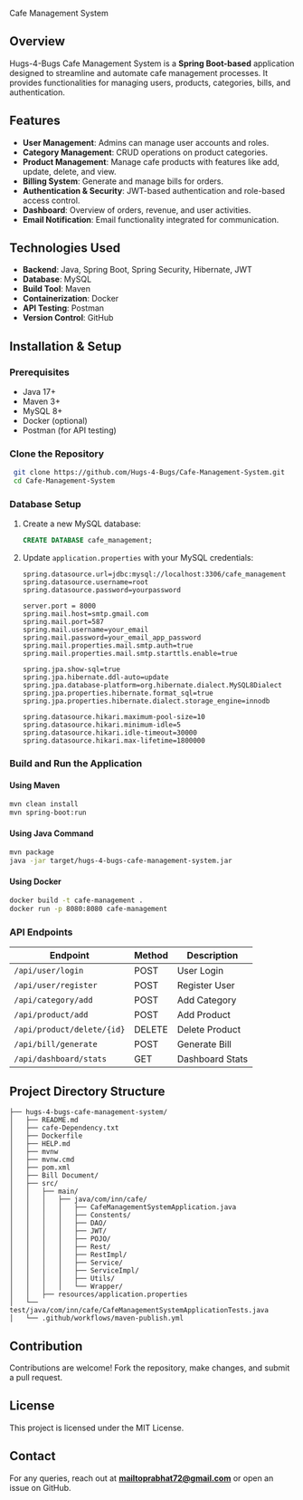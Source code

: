 Cafe Management System

## Overview
Hugs-4-Bugs Cafe Management System is a **Spring Boot-based** application designed to streamline and automate cafe management processes. It provides functionalities for managing users, products, categories, bills, and authentication.

## Features
- **User Management**: Admins can manage user accounts and roles.
- **Category Management**: CRUD operations on product categories.
- **Product Management**: Manage cafe products with features like add, update, delete, and view.
- **Billing System**: Generate and manage bills for orders.
- **Authentication & Security**: JWT-based authentication and role-based access control.
- **Dashboard**: Overview of orders, revenue, and user activities.
- **Email Notification**: Email functionality integrated for communication.

## Technologies Used
- **Backend**: Java, Spring Boot, Spring Security, Hibernate, JWT
- **Database**: MySQL
- **Build Tool**: Maven
- **Containerization**: Docker
- **API Testing**: Postman
- **Version Control**: GitHub

## Installation & Setup
### **Prerequisites**
- Java 17+
- Maven 3+
- MySQL 8+
- Docker (optional)
- Postman (for API testing)

### **Clone the Repository**
```bash
 git clone https://github.com/Hugs-4-Bugs/Cafe-Management-System.git
 cd Cafe-Management-System
```

### **Database Setup**
1. Create a new MySQL database:
   ```sql
   CREATE DATABASE cafe_management;
   ```
2. Update `application.properties` with your MySQL credentials:
   ```properties
   spring.datasource.url=jdbc:mysql://localhost:3306/cafe_management
   spring.datasource.username=root
   spring.datasource.password=yourpassword
   
   server.port = 8000
   spring.mail.host=smtp.gmail.com
   spring.mail.port=587
   spring.mail.username=your_email
   spring.mail.password=your_email_app_password
   spring.mail.properties.mail.smtp.auth=true
   spring.mail.properties.mail.smtp.starttls.enable=true

   spring.jpa.show-sql=true
   spring.jpa.hibernate.ddl-auto=update
   spring.jpa.database-platform=org.hibernate.dialect.MySQL8Dialect
   spring.jpa.properties.hibernate.format_sql=true
   spring.jpa.properties.hibernate.dialect.storage_engine=innodb

   spring.datasource.hikari.maximum-pool-size=10
   spring.datasource.hikari.minimum-idle=5
   spring.datasource.hikari.idle-timeout=30000
   spring.datasource.hikari.max-lifetime=1800000
   ```

### **Build and Run the Application**
#### **Using Maven**
```bash
mvn clean install
mvn spring-boot:run
```
#### **Using Java Command**
```bash
mvn package
java -jar target/hugs-4-bugs-cafe-management-system.jar
```

#### **Using Docker**
```bash
docker build -t cafe-management .
docker run -p 8080:8080 cafe-management
```

### **API Endpoints**
| Endpoint | Method | Description |
|----------|--------|-------------|
| `/api/user/login` | POST | User Login |
| `/api/user/register` | POST | Register User |
| `/api/category/add` | POST | Add Category |
| `/api/product/add` | POST | Add Product |
| `/api/product/delete/{id}` | DELETE | Delete Product |
| `/api/bill/generate` | POST | Generate Bill |
| `/api/dashboard/stats` | GET | Dashboard Stats |

## **Project Directory Structure**
```
├── hugs-4-bugs-cafe-management-system/
│   ├── README.md
│   ├── cafe-Dependency.txt
│   ├── Dockerfile
│   ├── HELP.md
│   ├── mvnw
│   ├── mvnw.cmd
│   ├── pom.xml
│   ├── Bill Document/
│   ├── src/
│   │   ├── main/
│   │   │   ├── java/com/inn/cafe/
│   │   │   │   ├── CafeManagementSystemApplication.java
│   │   │   │   ├── Constents/
│   │   │   │   ├── DAO/
│   │   │   │   ├── JWT/
│   │   │   │   ├── POJO/
│   │   │   │   ├── Rest/
│   │   │   │   ├── RestImpl/
│   │   │   │   ├── Service/
│   │   │   │   ├── ServiceImpl/
│   │   │   │   ├── Utils/
│   │   │   │   └── Wrapper/
│   │   ├── resources/application.properties
│   └── test/java/com/inn/cafe/CafeManagementSystemApplicationTests.java
│   └── .github/workflows/maven-publish.yml
```

## **Contribution**
Contributions are welcome! Fork the repository, make changes, and submit a pull request.

## **License**
This project is licensed under the MIT License.

## **Contact**
For any queries, reach out at **mailtoprabhat72@gmail.com** or open an issue on GitHub.

